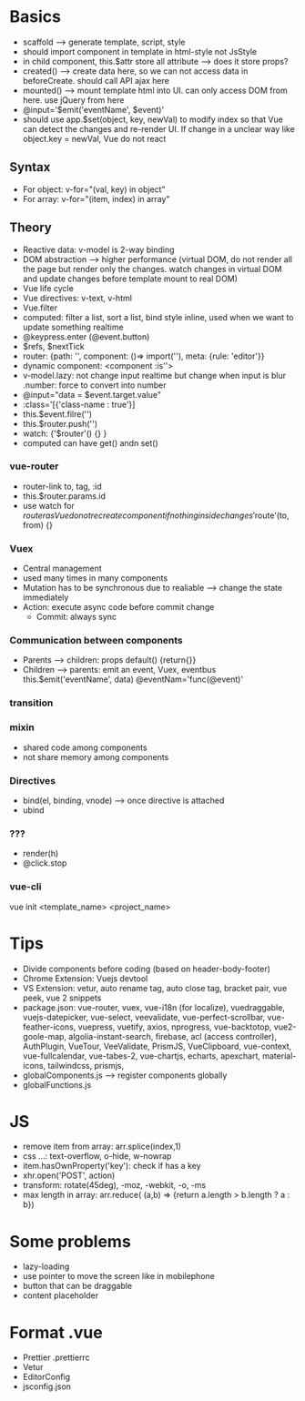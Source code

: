 # Basics
- scaffold --> generate template, script, style
- should import component in template in html-style not JsStyle
- in child component, this.$attr store all attribute --> does it store props?
- created() --> create data here, so we can not access data in beforeCreate. should call API ajax here
- mounted() --> mount template html into UI. can only access DOM from here. use jQuery from here
- @input='$emit('eventName', $event)'
- should use app.$set(object, key, newVal) to modify index so that Vue can detect the changes and re-render UI. If change in a unclear way like object.key = newVal, Vue do not react
## Syntax
- For object: v-for="(val, key) in object"
- For array: v-for="(item, index) in array"
## Theory
- Reactive data: v-model is 2-way binding
- DOM abstraction --> higher performance (virtual DOM, do not render all the page but render only the changes. watch changes in virtual DOM and update changes before template mount to real DOM)
- Vue life cycle
- Vue directives: v-text, v-html
- Vue.filter
- computed: filter a list, sort a list, bind style inline, used when we want to update something realtime
- @keypress.enter (@event.button)
- $refs, $nextTick
- router: {path: '', component: ()=> import(''), meta: {rule: 'editor'}}
- dynamic component:
<component :is''>
- v-model.lazy: not change input realtime but change when input is blur
        .number: force to convert into number
- @input="data = $event.target.value"
- :class='[{'class-name : true'}]
- this.$event.filre('')
- this.$router.push('')
- watch: {'$router'() {} }
- computed can have get() andn set()
### vue-router
- router-link to, tag, :id
- this.$router.params.id
- use watch for $router as Vue do not recreate component if nothing inside changes
'$route'(to, from) {}
### Vuex
- Central management
- used many times in many components
- Mutation has to be synchronous due to realiable --> change the state immediately
- Action: execute async code before commit change
    + Commit: always sync
### Communication between components
- Parents --> children: props
default() {return{}}
- Children --> parents: emit an event, Vuex, eventbus
this.$emit('eventName', data)
@eventNam='func(@event)'
### transition
### mixin
- shared code among components
- not share memory among components
### Directives
- bind(el, binding, vnode) --> once directive is attached
- ubind
### ???
- render(h)
- @click.stop
### vue-cli
vue init <template_name> <project_name>
# Tips
- Divide components before coding (based on header-body-footer)
- Chrome Extension: Vuejs devtool
- VS Extension: vetur, auto rename tag, auto close tag, bracket pair, vue peek, vue 2 snippets
- package.json: vue-router, vuex, vue-i18n (for localize), vuedraggable, vuejs-datepicker, vue-select, veevalidate, vue-perfect-scrollbar, vue-feather-icons, vuepress, vuetify, axios, nprogress, vue-backtotop, vue2-goole-map, algolia-instant-search, firebase, acl (access controller), AuthPlugin, VueTour, VeeValidate, PrismJS, VueClipboard, vue-context, vue-fullcalendar, vue-tabes-2, vue-chartjs, echarts, apexchart, material-icons, tailwindcss, prismjs, 
- globalComponents.js --> register components globally
- globalFunctions.js

# JS
- remove item from array: arr.splice(index,1)
- css ...: text-overflow, o-hide, w-nowrap
- item.hasOwnProperty('key'): check if has a key
- xhr.open('POST', action)
- transform: rotate(45deg), -moz, -webkit, -o, -ms
- max length in array: arr.reduce( (a,b) => {return a.length > b.length ? a : b})

# Some problems
- lazy-loading
- use pointer to move the screen like in mobilephone
- button that can be draggable
- content placeholder

# Format .vue
- Prettier .prettierrc
- Vetur
- EditorConfig
- jsconfig.json